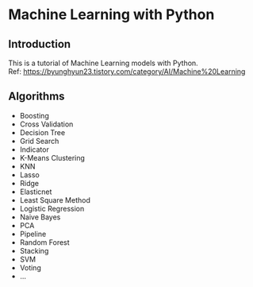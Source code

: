 # Machine Learning with Python

## Introduction
This is a tutorial of Machine Learning models with Python.  
Ref: https://byunghyun23.tistory.com/category/AI/Machine%20Learning

## Algorithms
* Boosting
* Cross Validation
* Decision Tree
* Grid Search
* Indicator
* K-Means Clustering
* KNN
* Lasso
* Ridge
* Elasticnet
* Least Square Method
* Logistic Regression
* Naive Bayes
* PCA
* Pipeline
* Random Forest
* Stacking
* SVM
* Voting
* ...
